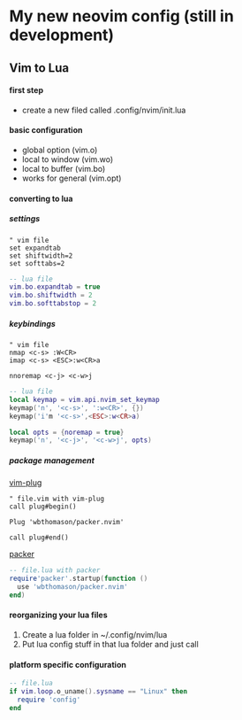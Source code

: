 # My new neovim config (still in development)

## Vim to Lua

#### first step
- create a new filed called .config/nvim/init.lua

#### basic configuration
- global option (vim.o)
- local to window (vim.wo)
- local to buffer (vim.bo)
- works for general (vim.opt)

#### converting to lua

##### settings

```vim
" vim file
set expandtab
set shiftwidth=2
set softtabs=2
```

```lua
-- lua file
vim.bo.expandtab = true
vim.bo.shiftwidth = 2
vim.bo.softtabstop = 2
```

##### keybindings

```vim
" vim file
nmap <c-s> :W<CR>
imap <c-s> <ESC>:w<CR>a

nnoremap <c-j> <c-w>j
```

```lua
-- lua file
local keymap = vim.api.nvim_set_keymap
keymap('n', '<c-s>', ':w<CR>', {})
keymap('i'm '<c-s>',<ESC>:w<CR>a)

local opts = {noremap = true}
keymap('n', '<c-j>', '<c-w>j', opts)
```

##### package management

[vim-plug](https://github.com/junegunn/vim-plug)
```vim
" file.vim with vim-plug
call plug#begin()

Plug 'wbthomason/packer.nvim'

call plug#end()
```

[packer](https://github.com/wbthomason/packer.nvim)
```lua
-- file.lua with packer
require'packer'.startup(function ()
  use 'wbthomason/packer.nvim'
end)
```

#### reorganizing your lua files

1. Create a lua folder in ~/.config/nvim/lua
2. Put lua config stuff in that lua folder and just call

#### platform specific configuration

```lua
-- file.lua
if vim.loop.o_uname().sysname == "Linux" then
  require 'config'
end
```
